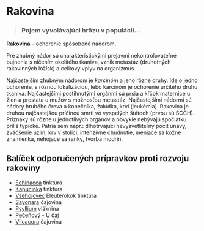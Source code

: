 Rakovina
========


> ### Pojem vyvolávajúci hrôzu v populácií…
> 
> 

**Rakovina** – ochorenie spôsobené nádorom.

Pre zhubný nádor sú charakteristickými prejavmi nekontrolovateľné bujnenia s
ničením okolitého tkaniva, vznik metastáz (druhotných rakovinných ložísk) a
celkový vplyv na organizmus.

Najčastejším zhubným nádorom je *karcinóm* a jeho rôzne druhy. Ide o jedno
ochorenie, s rôznou lokalizáciou, lebo karcinóm je ochorenie určitého druhu
tkaniva.   Najčastejšími postihnutými orgánmi sú prsia a kŕčok maternice u žien
a prostata u mužov s možnosťou metastáz. Najčastejšími nádormi sú nádory hrubého
čreva a konečníka, žalúdka, krvi (leukémia). Rakovina je druhou najčastejšou
príčinou smrti vo vyspelých štátoch (prvou sú SCCH). Príznaky sú rôzne u
jednotlivých orgánov a obvykle nebývajú spočiatku príliš typické. Patria sem
napr.: dlhotrvajúci nevysvetliteľný pocit únavy, zväčšenie uzlín, krv v stolici,
intenzívne chudnutie, meniace sa kožné znamienka, nehojace sa ranky, tvorba
modrín.

Balíček odporučených prípravkov proti rozvoju rakoviny
------------------------------------------------------

* [Echinacea](/sip/tinktury/echinacea) tinktúra
* [Kapucínka](/sip/tinktury/kapucinka) tinktúra
* [Všehojovec](/sip/tinktury/vsehojovec) Eleuterokok tinktúra
* [Sayonara](/sip/caje/sayonara) čajovina
* [Psyllium](/sip/caje/psyllium) vláknina
* [Pečeňový](/sip/caje/pecenovy-u-caj) - U čaj
* [Vilcacora](/sip/caje/vilcacora) čajovina
